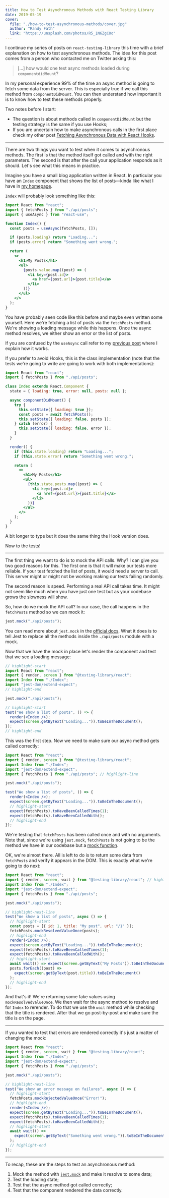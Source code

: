 ```yaml
---
title: How to Test Asynchronous Methods with React Testing Library
date: 2019-05-19
cover:
  file: "./how-to-test-asynchronous-methods/cover.jpg"
  author: "Randy Fath"
  link: "https://unsplash.com/photos/R5_1N6ZgCOo"
---
```


I continue my series of posts on `react-testing-library` this time with a brief
explanation on how to test asynchronous methods. The idea for this post comes
from a person who contacted me on Twitter asking this:

> [...] how would one test async methods loaded during `componentdidMount`?

In my personal experience 99% of the time an async method is going to fetch some
data from the server. This is especially true if we call this method from
`componentDidMount`. You can then understand how important it is to know how to
test these methods properly.

Two notes before I start:

- The question is about methods called in `componentDidMount` but the testing
  strategy is the same if you use Hooks;
- If you are uncertain how to make asynchronous calls in the first place check
  my other post
  [Fetching Asynchronous Data with React Hooks](../fetching-asynchronous-data-with-react-hooks).

---

There are two things you want to test when it comes to asynchronous methods. The
first is that the method itself got called and with the right parameters. The
second is that after the call your application responds as it should. Let's see
what this means in practice.

Imagine you have a small blog application written in React. In particular you
have an `Index` component that shows the list of posts—kinda like what I have in
[my homepage](/).

`Index` will probably look something like this:

```jsx
import React from "react";
import { fetchPosts } from "./api/posts";
import { useAsync } from "react-use";

function Index() {
  const posts = useAsync(fetchPosts, []);

  if (posts.loading) return "Loading...";
  if (posts.error) return "Something went wrong.";

  return (
    <>
      <h1>My Posts</h1>
      <ul>
        {posts.value.map((post) => (
          <li key={post.id}>
            <a href={post.url}>{post.title}</a>
          </li>
        ))}
      </ul>
    </>
  );
}
```

You have probably seen code like this before and maybe even written some
yourself. Here we're fetching a list of posts via the `fetchPosts` method. We're
showing a loading message while this happens. Once the async method resolves, we
either show an error or the list of posts.

If you are confused by the `useAsync` call refer to my
[previous post](../fetching-asynchronous-data-with-react-hooks) where I explain
how it works.

If you prefer to avoid Hooks, this is the class implementation (note that the
tests we're going to write are going to work with both implementations):

```jsx
import React from "react";
import { fetchPosts } from "./api/posts";

class Index extends React.Component {
  state = { loading: true, error: null, posts: null };

  async componentDidMount() {
    try {
      this.setState({ loading: true });
      const posts = await fetchPosts();
      this.setState({ loading: false, posts });
    } catch (error) {
      this.setState({ loading: false, error });
    }
  }

  render() {
    if (this.state.loading) return "Loading...";
    if (this.state.error) return "Something went wrong.";

    return (
      <>
        <h1>My Posts</h1>
        <ul>
          {this.state.posts.map((post) => (
            <li key={post.id}>
              <a href={post.url}>{post.title}</a>
            </li>
          ))}
        </ul>
      </>
    );
  }
}
```

A bit longer to type but it does the same thing the Hook version does.

Now to the tests!

---

The first thing we want to do is to mock the API calls. Why? I can give you two
good reasons for this. The first one is that it will make our tests more
reliable. If your test fetched the list of posts, it would need a server to
call. This server might or might not be working making our tests failing
randomly.

The second reason is speed. Performing a real API call takes time. It might not
seem like much when you have just one test but as your codebase grows the
slowness will show.

So, how do we mock the API call? In our case, the call happens in the
`fetchPosts` method so we can mock it:

```jsx
jest.mock("./api/posts");
```

You can read more about `jest.mock` in the
[official docs](https://jestjs.io/docs/en/jest-object#jestmockmodulename-factory-options).
What it does is to tell Jest to replace all the methods inside the `./api/posts`
module with a mock.

Now that we have the mock in place let's render the component and test that we
see a loading message:

```jsx
// highlight-start
import React from "react";
import { render, screen } from "@testing-library/react";
import Index from "./Index";
import "jest-dom/extend-expect";
// highlight-end

jest.mock("./api/posts");

// highlight-start
test("We show a list of posts", () => {
  render(<Index />);
  expect(screen.getByText("Loading...")).toBeInTheDocument();
});
// highlight-end
```

This was the first step. Now we need to make sure our async method gets called
correctly:

```jsx
import React from "react";
import { render, screen } from "@testing-library/react";
import Index from "./Index";
import "jest-dom/extend-expect";
import { fetchPosts } from "./api/posts"; // highlight-line

jest.mock("./api/posts");

test("We show a list of posts", () => {
  render(<Index />);
  expect(screen.getByText("Loading...")).toBeInTheDocument();
  // highlight-start
  expect(fetchPosts).toHaveBeenCalledTimes(1);
  expect(fetchPosts).toHaveBeenCalledWith();
  // highlight-end
});
```

We're testing that `fetchPosts` has been called once and with no arguments. Note
that, since we're using `jest.mock`, `fetchPosts` is not going to be the method
we have in our codebase but a
[mock function](https://jestjs.io/docs/en/mock-function-api).

OK, we're almost there. All is left to do is to return some data from
`fetchPosts` and verify it appears in the DOM. This is exactly what we're going
to do next:

```jsx
import React from "react";
import { render, screen, wait } from "@testing-library/react"; // highlight-line
import Index from "./Index";
import "jest-dom/extend-expect";
import { fetchPosts } from "./api/posts";

jest.mock("./api/posts");

// highlight-next-line
test("We show a list of posts", async () => {
  // highlight-start
  const posts = [{ id: 1, title: "My post", url: "/1" }];
  fetchPosts.mockResolvedValueOnce(posts);
  // highlight-end
  render(<Index />);
  expect(screen.getByText("Loading...")).toBeInTheDocument();
  expect(fetchPosts).toHaveBeenCalledTimes(1);
  expect(fetchPosts).toHaveBeenCalledWith();
  // highlight-start
  await wait(() => expect(screen.getByText("My Posts")).toBeInTheDocument());
  posts.forEach((post) =>
    expect(screen.getByText(post.title)).toBeInTheDocument()
  );
  // highlight-end
});
```

And that's it! We're returning some fake values using `mockResolvedValueOnce`.
We then wait for the async method to resolve and for `Index` to rerender. To do
that we use the `wait` method while checking that the title is rendered. After
that we go post-by-post and make sure the title is on the page.

---

If you wanted to test that errors are rendered correctly it's just a matter of
changing the mock:

```jsx
import React from "react";
import { render, screen, wait } from "@testing-library/react";
import Index from "./Index";
import "jest-dom/extend-expect";
import { fetchPosts } from "./api/posts";

jest.mock("./api/posts");

// highlight-next-line
test("We show an error message on failures", async () => {
  // highlight-start
  fetchPosts.mockRejectedValueOnce("Error!");
  // highlight-end
  render(<Index />);
  expect(screen.getByText("Loading...")).toBeInTheDocument();
  expect(fetchPosts).toHaveBeenCalledTimes(1);
  expect(fetchPosts).toHaveBeenCalledWith();
  // highlight-start
  await wait(() =>
    expect(screen.getByText("Something went wrong.")).toBeInTheDocument()
  );
  // highlight-end
});
```

---

To recap, these are the steps to test an asynchronous method:

1. Mock the method with
   [`jest.mock`](https://jestjs.io/docs/en/jest-object#jestmockmodulename-factory-options)
   and make it resolve to some data;
1. Test the loading state;
1. Test that the async method got called correctly;
1. Test that the component rendered the data correctly.
